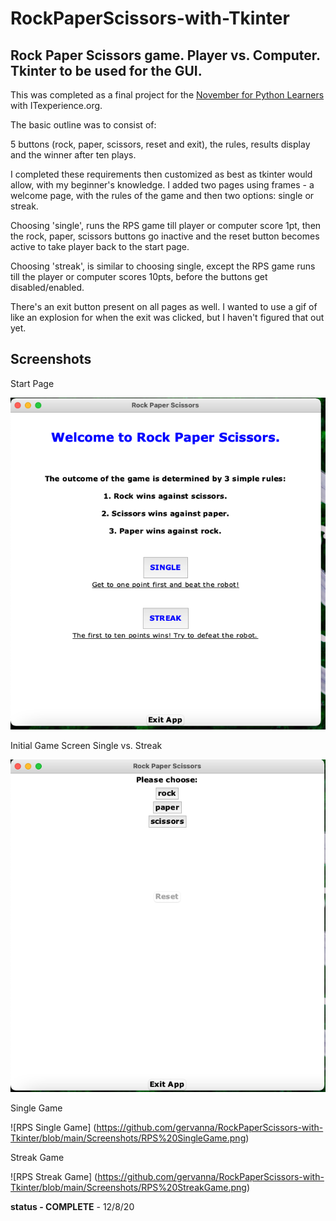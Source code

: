 # RockPaperScissors-with-Tkinter
## Rock Paper Scissors game. Player vs. Computer. Tkinter to be used for the GUI. 

This was completed as a final project for the [November for Python Learners](https://sites.google.com/view/itexperience-python-class/home) with ITexperience.org.

The basic outline was to consist of:

5 buttons (rock, paper, scissors, reset and exit), the rules, results display and the winner after ten plays.

I completed these requirements then customized as best as tkinter would allow, with my beginner's knowledge. I added two pages using frames - a welcome page, with the rules of the game and then two options: single or streak.

Choosing 'single', runs the RPS game till player or computer score 1pt, then the rock, paper, scissors buttons go inactive and the reset button becomes active to take player back to the start page. 

Choosing 'streak', is similar to choosing single, except the RPS game runs till the player or computer scores 10pts, before the buttons get disabled/enabled.

There's an exit button present on all pages as well. I wanted to use a gif of like an explosion for when the exit was clicked, but I haven't figured that out yet.

## Screenshots

Start Page

![RPS Start Page](https://github.com/gervanna/RockPaperScissors-with-Tkinter/blob/main/Screenshots/RPS%20StartPage.png)

Initial Game Screen Single vs. Streak

![RPS Initial Game Screen](https://github.com/gervanna/RockPaperScissors-with-Tkinter/blob/main/Screenshots/RPS%20InitialGameScreen.png)

Single Game

![RPS Single Game]
(https://github.com/gervanna/RockPaperScissors-with-Tkinter/blob/main/Screenshots/RPS%20SingleGame.png)

Streak Game

![RPS Streak Game]
(https://github.com/gervanna/RockPaperScissors-with-Tkinter/blob/main/Screenshots/RPS%20StreakGame.png)

**status - COMPLETE** - 12/8/20